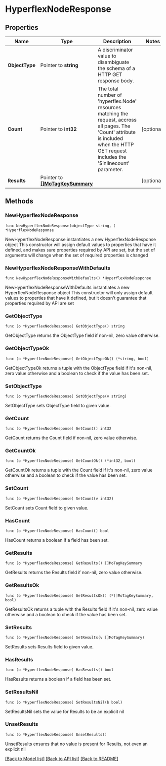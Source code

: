 # HyperflexNodeResponse

## Properties

Name | Type | Description | Notes
------------ | ------------- | ------------- | -------------
**ObjectType** | Pointer to **string** | A discriminator value to disambiguate the schema of a HTTP GET response body. | 
**Count** | Pointer to **int32** | The total number of &#39;hyperflex.Node&#39; resources matching the request, accross all pages. The &#39;Count&#39; attribute is included when the HTTP GET request includes the &#39;$inlinecount&#39; parameter. | [optional] 
**Results** | Pointer to [**[]MoTagKeySummary**](MoTagKeySummary.md) |  | [optional] 

## Methods

### NewHyperflexNodeResponse

`func NewHyperflexNodeResponse(objectType string, ) *HyperflexNodeResponse`

NewHyperflexNodeResponse instantiates a new HyperflexNodeResponse object
This constructor will assign default values to properties that have it defined,
and makes sure properties required by API are set, but the set of arguments
will change when the set of required properties is changed

### NewHyperflexNodeResponseWithDefaults

`func NewHyperflexNodeResponseWithDefaults() *HyperflexNodeResponse`

NewHyperflexNodeResponseWithDefaults instantiates a new HyperflexNodeResponse object
This constructor will only assign default values to properties that have it defined,
but it doesn't guarantee that properties required by API are set

### GetObjectType

`func (o *HyperflexNodeResponse) GetObjectType() string`

GetObjectType returns the ObjectType field if non-nil, zero value otherwise.

### GetObjectTypeOk

`func (o *HyperflexNodeResponse) GetObjectTypeOk() (*string, bool)`

GetObjectTypeOk returns a tuple with the ObjectType field if it's non-nil, zero value otherwise
and a boolean to check if the value has been set.

### SetObjectType

`func (o *HyperflexNodeResponse) SetObjectType(v string)`

SetObjectType sets ObjectType field to given value.


### GetCount

`func (o *HyperflexNodeResponse) GetCount() int32`

GetCount returns the Count field if non-nil, zero value otherwise.

### GetCountOk

`func (o *HyperflexNodeResponse) GetCountOk() (*int32, bool)`

GetCountOk returns a tuple with the Count field if it's non-nil, zero value otherwise
and a boolean to check if the value has been set.

### SetCount

`func (o *HyperflexNodeResponse) SetCount(v int32)`

SetCount sets Count field to given value.

### HasCount

`func (o *HyperflexNodeResponse) HasCount() bool`

HasCount returns a boolean if a field has been set.

### GetResults

`func (o *HyperflexNodeResponse) GetResults() []MoTagKeySummary`

GetResults returns the Results field if non-nil, zero value otherwise.

### GetResultsOk

`func (o *HyperflexNodeResponse) GetResultsOk() (*[]MoTagKeySummary, bool)`

GetResultsOk returns a tuple with the Results field if it's non-nil, zero value otherwise
and a boolean to check if the value has been set.

### SetResults

`func (o *HyperflexNodeResponse) SetResults(v []MoTagKeySummary)`

SetResults sets Results field to given value.

### HasResults

`func (o *HyperflexNodeResponse) HasResults() bool`

HasResults returns a boolean if a field has been set.

### SetResultsNil

`func (o *HyperflexNodeResponse) SetResultsNil(b bool)`

 SetResultsNil sets the value for Results to be an explicit nil

### UnsetResults
`func (o *HyperflexNodeResponse) UnsetResults()`

UnsetResults ensures that no value is present for Results, not even an explicit nil

[[Back to Model list]](../README.md#documentation-for-models) [[Back to API list]](../README.md#documentation-for-api-endpoints) [[Back to README]](../README.md)


